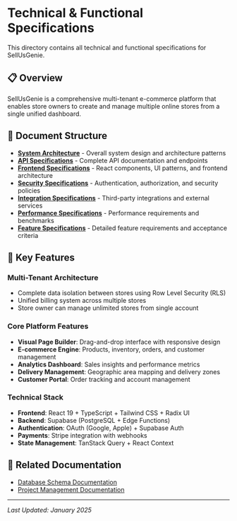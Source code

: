 # Technical & Functional Specifications

This directory contains all technical and functional specifications for SellUsGenie.

## 📋 Overview

SellUsGenie is a comprehensive multi-tenant e-commerce platform that enables store owners to create and manage multiple online stores from a single unified dashboard.

## 📁 Document Structure

- **[System Architecture](./system-architecture.md)** - Overall system design and architecture patterns
- **[API Specifications](./api-specifications.md)** - Complete API documentation and endpoints
- **[Frontend Specifications](./frontend-specifications.md)** - React components, UI patterns, and frontend architecture
- **[Security Specifications](./security-specifications.md)** - Authentication, authorization, and security policies
- **[Integration Specifications](./integration-specifications.md)** - Third-party integrations and external services
- **[Performance Specifications](./performance-specifications.md)** - Performance requirements and benchmarks
- **[Feature Specifications](./feature-specifications.md)** - Detailed feature requirements and acceptance criteria

## 🎯 Key Features

### Multi-Tenant Architecture
- Complete data isolation between stores using Row Level Security (RLS)
- Unified billing system across multiple stores
- Store owner can manage unlimited stores from single account

### Core Platform Features
- **Visual Page Builder**: Drag-and-drop interface with responsive design
- **E-commerce Engine**: Products, inventory, orders, and customer management
- **Analytics Dashboard**: Sales insights and performance metrics
- **Delivery Management**: Geographic area mapping and delivery zones
- **Customer Portal**: Order tracking and account management

### Technical Stack
- **Frontend**: React 19 + TypeScript + Tailwind CSS + Radix UI
- **Backend**: Supabase (PostgreSQL + Edge Functions)
- **Authentication**: OAuth (Google, Apple) + Supabase Auth
- **Payments**: Stripe integration with webhooks
- **State Management**: TanStack Query + React Context

## 🔗 Related Documentation

- [Database Schema Documentation](../Database-Schema/README.md)
- [Project Management Documentation](../Project-Management/README.md)

---

*Last Updated: January 2025*